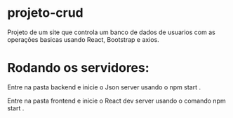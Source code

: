# projeto-crud
 Projeto de um site que controla um banco de dados de usuarios com as operações basicas usando React, Bootstrap e axios.

# Rodando os servidores:
Entre na pasta backend e inicie o Json server usando o npm start .

Entre na pasta frontend e inicie o React dev server usando o comando npm start .

